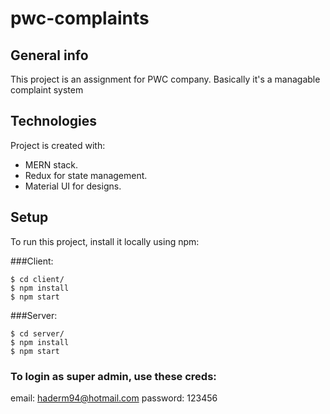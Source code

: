 # pwc-complaints

## General info
This project is an assignment for PWC company. Basically it's a managable complaint system
	
## Technologies
Project is created with:
* MERN stack.
* Redux for state management.
* Material UI for designs.
	
## Setup
To run this project, install it locally using npm:

###Client:
```
$ cd client/
$ npm install
$ npm start
```

###Server:
```
$ cd server/
$ npm install
$ npm start
```

### To login as super admin, use these creds:
email: 	   haderm94@hotmail.com
password:  123456
